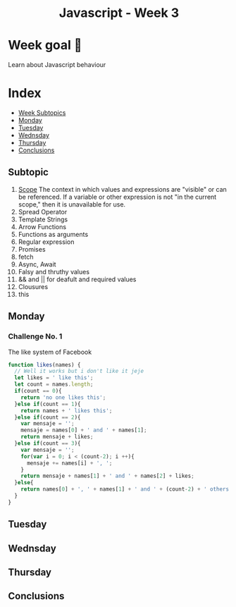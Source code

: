 <h1 align="center">Javascript - Week 3</h1>

# Week goal 🏁

<p>Learn about Javascript behaviour</p>

# Index
- [Week Subtopics](#subtopic)
- [Monday](#monday)
- [Tuesday](#tuesday)
- [Wednsday](#wednsday)
- [Thursday](#thursday)
- [Conclusions](#conclusions)

## Subtopic
1. [Scope](https://developer.mozilla.org/en-US/docs/Glossary/Scope) The context in which values and expressions are "visible" or can be referenced. If a variable or other expression is not "in the current scope," then it is unavailable for use.
2. Spread Operator
3. Template Strings
4. Arrow Functions
5. Functions as arguments
6. Regular expression
7. Promises
8. fetch
9. Async, Await
10. Falsy and thruthy values
11. && and || for deafult and required values
12. Clousures
13. this

## Monday
### Challenge No. 1
<p> The like system of Facebook</p>

```javascript
function likes(names) {
  // Well it works but i don't like it jeje
  let likes = ' like this';
  let count = names.length;
  if(count == 0){
    return 'no one likes this';
  }else if(count == 1){
    return names + ' likes this';
  }else if(count == 2){
    var mensaje = '';
    mensaje = names[0] + ' and ' + names[1];
    return mensaje + likes;
  }else if(count == 3){
    var mensaje = '';
    for(var i = 0; i < (count-2); i ++){      
      mensaje += names[i] + ', ';
    }
    return mensaje + names[1] + ' and ' + names[2] + likes; 
  }else{
    return names[0] + ', ' + names[1] + ' and ' + (count-2) + ' others like this';
  }  
}
```

## Tuesday
## Wednsday
## Thursday
## Conclusions
